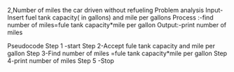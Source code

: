 2,Number of miles the car driven without refueling 
Problem analysis 
Input-Insert fuel tank capacity( in gallons) and mile per gallons
Process :-find number of miles=fule tank capacity*mile per gallon
Output:-print number of miles 

Pseudocode
Step 1 -start
Step 2-Accept fule tank capacity and mile per gallon
Step 3-Find number of miles =fule tank capacity*mile per gallon
Step 4-print number of miles 
Step 5 -Stop
